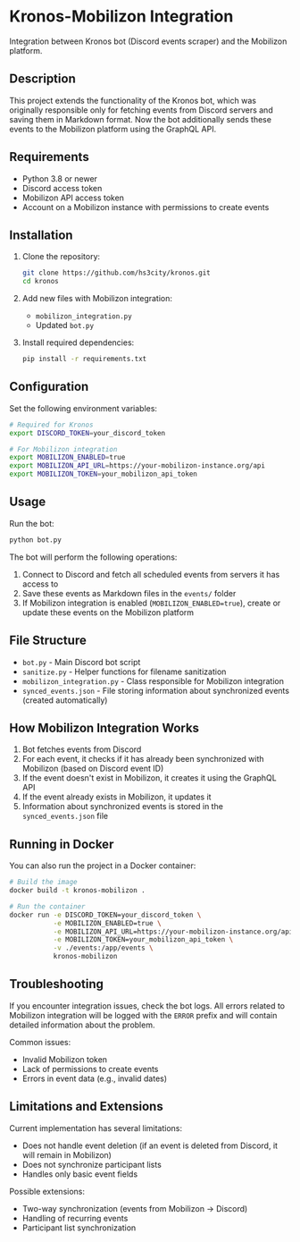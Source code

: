 # Kronos-Mobilizon Integration

Integration between Kronos bot (Discord events scraper) and the Mobilizon platform.

## Description

This project extends the functionality of the Kronos bot, which was originally responsible only for fetching events from Discord servers and saving them in Markdown format. Now the bot additionally sends these events to the Mobilizon platform using the GraphQL API.

## Requirements

- Python 3.8 or newer
- Discord access token
- Mobilizon API access token
- Account on a Mobilizon instance with permissions to create events

## Installation

1. Clone the repository:
   ```bash
   git clone https://github.com/hs3city/kronos.git
   cd kronos
   ```

2. Add new files with Mobilizon integration:
   - `mobilizon_integration.py`
   - Updated `bot.py`

3. Install required dependencies:
   ```bash
   pip install -r requirements.txt
   ```

## Configuration

Set the following environment variables:

```bash
# Required for Kronos
export DISCORD_TOKEN=your_discord_token

# For Mobilizon integration
export MOBILIZON_ENABLED=true
export MOBILIZON_API_URL=https://your-mobilizon-instance.org/api
export MOBILIZON_TOKEN=your_mobilizon_api_token
```

## Usage

Run the bot:

```bash
python bot.py
```

The bot will perform the following operations:
1. Connect to Discord and fetch all scheduled events from servers it has access to
2. Save these events as Markdown files in the `events/` folder
3. If Mobilizon integration is enabled (`MOBILIZON_ENABLED=true`), create or update these events on the Mobilizon platform

## File Structure

- `bot.py` - Main Discord bot script
- `sanitize.py` - Helper functions for filename sanitization
- `mobilizon_integration.py` - Class responsible for Mobilizon integration
- `synced_events.json` - File storing information about synchronized events (created automatically)

## How Mobilizon Integration Works

1. Bot fetches events from Discord
2. For each event, it checks if it has already been synchronized with Mobilizon (based on Discord event ID)
3. If the event doesn't exist in Mobilizon, it creates it using the GraphQL API
4. If the event already exists in Mobilizon, it updates it
5. Information about synchronized events is stored in the `synced_events.json` file

## Running in Docker

You can also run the project in a Docker container:

```bash
# Build the image
docker build -t kronos-mobilizon .

# Run the container
docker run -e DISCORD_TOKEN=your_discord_token \
           -e MOBILIZON_ENABLED=true \
           -e MOBILIZON_API_URL=https://your-mobilizon-instance.org/api \
           -e MOBILIZON_TOKEN=your_mobilizon_api_token \
           -v ./events:/app/events \
           kronos-mobilizon
```

## Troubleshooting

If you encounter integration issues, check the bot logs. All errors related to Mobilizon integration will be logged with the `ERROR` prefix and will contain detailed information about the problem.

Common issues:
- Invalid Mobilizon token
- Lack of permissions to create events
- Errors in event data (e.g., invalid dates)

## Limitations and Extensions

Current implementation has several limitations:
- Does not handle event deletion (if an event is deleted from Discord, it will remain in Mobilizon)
- Does not synchronize participant lists
- Handles only basic event fields

Possible extensions:
- Two-way synchronization (events from Mobilizon -> Discord)
- Handling of recurring events
- Participant list synchronization